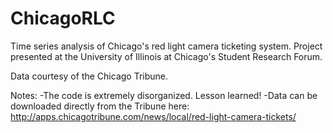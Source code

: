 # ChicagoRLC
Time series analysis of Chicago's red light camera ticketing system. Project presented at the University of Illinois at Chicago's Student Research Forum.

Data courtesy of the Chicago Tribune.

Notes:
-The code is extremely disorganized. Lesson learned!
-Data can be downloaded directly from the Tribune here: http://apps.chicagotribune.com/news/local/red-light-camera-tickets/
